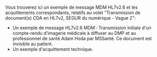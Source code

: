 Vous trouverez ici un exemple de message MDM HL7v2.6 et les acquittements correspondants, relatifs au volet "Transmission de document(s) CDA en HL7v2, SEGUR du numérique - Vague 2":
- Un exemple de message HL7v2.6 MDM : Transmission initiale d'un compte-rendu d'imagerie médicale à diffuser au DMP et au professionnel de santé Adam Hoda par MSSanté. Ce document est invisible au patient.
- Un exemple d'acquittement technique. 

